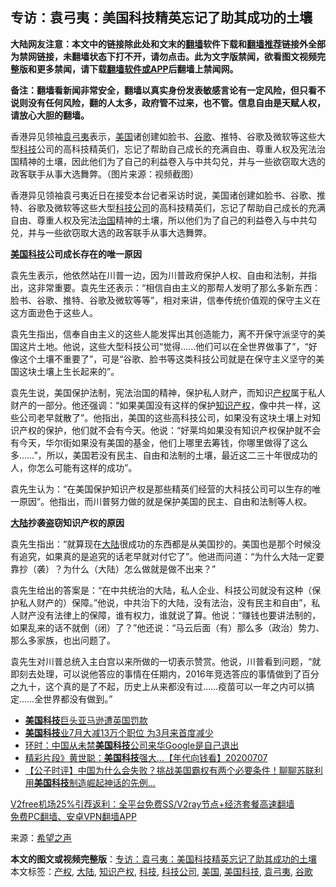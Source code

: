  <h2>专访：袁弓夷：美国科技精英忘记了助其成功的土壤</h2> <p class="notice"><b>大陆网友注意：本文中的链接除此处和文末的<a href="https://github.com/bannedbook/fanqiang" >翻墙</a>软件下载和<a href="https://github.com/killgcd/justmysocks/blob/master/README.md">翻墙推荐</a>链接外全部为禁网链接，未翻墙状态下打不开，请勿点击。此为文字版禁闻，欲看图文视频完整版和更多禁闻，请下载<a href="https://github.com/bannedbook/fanqiang">翻墙软件或APP</a>后翻墙上禁闻网。</p><p>备注：翻墙看新闻非常安全，翻墙以真实身份发表敏感言论有一定风险，但只看不说则没有任何风险，翻的人太多，政府管不过来，也不管。信息自由是天赋人权，请放心大胆的翻墙。</b></p>  <div class="entry"> <p id="conimg">香港异见领袖<a href="https://www.bannedbook.org/bnews/tag/%e8%a2%81%e5%bc%93%e5%a4%b7/" class="st_tag internal_tag" rel="tag" title="标签 袁弓夷 下的日志">袁弓夷</a>表示，<a href="https://www.bannedbook.org/bnews/tag/%e7%be%8e%e5%9b%bd/" class="st_tag internal_tag" rel="tag" title="标签 美国 下的日志">美国</a>诸创建如脸书、<a href="https://www.bannedbook.org/bnews/tag/%e8%b0%b7%e6%ad%8c/" class="st_tag internal_tag" rel="tag" title="标签 谷歌 下的日志">谷歌</a>、推特、谷歌及微软等这些大型<a href="https://www.bannedbook.org/bnews/tag/%E7%A7%91%E6%8A%80/" class="st_tag internal_tag" rel="tag" title="标签 科技 下的日志">科技</a>公司的高科技精英们，忘记了帮助自己成长的充满自由、尊重人权及宪法治国精神的土壤，因此他们为了自己的利益卷入与中共勾兑，并与一些欲窃取大选的政客联手从事大选舞弊。（图片来源：视频截图）</p> <p>香港异见领袖袁弓夷近日在接受本台记者采访时说，美国诸创建如脸书、谷歌、推特、谷歌及微软等这些大型<a href="https://www.bannedbook.org/bnews/tag/%E7%A7%91%E6%8A%80%E5%85%AC%E5%8F%B8/" class="st_tag internal_tag" rel="tag" title="标签 科技公司 下的日志">科技公司</a>的高科技精英们，忘记了帮助自己成长的充满自由、尊重人权及宪法<span class='wp_keywordlink'><a href="https://www.bannedbook.org/forum24/topic8925.html" title="《治国大道》" target="_blank">治国</a></span>精神的土壤，所以他们为了自己的利益卷入与中共勾兑，并与一些欲窃取大选的政客联手从事大选舞弊。</p> <p><strong><a href="https://www.bannedbook.org/bnews/tag/%E7%BE%8E%E5%9B%BD%E7%A7%91%E6%8A%80/" class="st_tag internal_tag" rel="tag" title="标签 美国科技 下的日志">美国科技</a>公司成长存在的唯一原因</strong></p>  <p>袁先生表示，他依然站在川普一边，因为川普政府保护人权、自由和法制，并指出，这非常重要。袁先生还表示：“相信自由主义的那帮人发明了那么多新东西：脸书、谷歌、推特、谷歌及微软等等”，相对来讲，信奉传统价值观的保守主义在这方面逊色于这些人。</p> <p>袁先生指出，信奉自由主义的这些人能发挥出其创造能力，离不开保守派坚守的美国这片土地。他说，这些大型科技公司“觉得……他们可以在全世界做事了”，“好像这个土壤不重要了”，可是“谷歌、脸书等这类科技公司就是在保守主义坚守的美国这块土壤上生长起来的”。</p> <p>袁先生说，美国保护法制，宪法治国的精神，保护私人财产，而知识<a href="https://www.bannedbook.org/bnews/tag/%E4%BA%A7%E6%9D%83/" class="st_tag internal_tag" rel="tag" title="标签 产权 下的日志">产权</a>属于私人财产的一部分。他还强调：“如果美国没有这样的保护<a href="https://www.bannedbook.org/bnews/tag/%E7%9F%A5%E8%AF%86%E4%BA%A7%E6%9D%83/" class="st_tag internal_tag" rel="tag" title="标签 知识产权 下的日志">知识产权</a>，像中共一样，这些公司老早就散了”。他指出，美国的这些高科技公司，如果没有这块土壤上对知识产权的保护，他们就不会有今天。他说：“好莱坞如果没有知识产权保护就不会有今天，华尔街如果没有美国的基金，他们上哪里去筹钱，你哪里做得了这么多……”，所以，美国若没有民主、自由和法制的土壤，最近这二三十年很成功的人，你怎么可能有这样的成功”。</p>  <p>袁先生认为：“在美国保护知识产权是那些精英们经营的大科技公司可以生存的唯一原因”。他指出，而川普努力做的就是保护美国的民主、自由和法制等人权。</p> <p><strong><span class='wp_keywordlink_affiliate'><a href="https://www.bannedbook.org/" title="大陆" target="_blank">大陆</a></span>抄袭盗窃知识产权的原因</strong></p> <p>袁先生指出：“就算现在<a href="https://www.bannedbook.org/bnews/tag/%e5%a4%a7%e9%99%86/" class="st_tag internal_tag" rel="tag" title="标签 大陆 下的日志">大陆</a>很成功的东西都是从美国抄的。美国也是那个时候没有追究，如果真的是追究的话老早就对付它了”。他进而问道：“为什么大陆一定要靠抄（袭）？为什么（大陆）怎么做就是做不出来？”</p>  <p>袁先生给出的答案是：“在中共统治的大陆，私人企业、科技公司就没有这种（保护私人财产的）保障。”他说，中共治下的大陆，没有法治，没有民主和自由”，私人财产没有法律上的保障，谁有权力，谁就说了算。他说：“赚钱也要讲法制的，如果乱来的话不就倒（闭）了？”他还说：“马云后面（有）那么多（政治）势力、那么多家族，也出问题了。</p> <p>袁先生对川普总统入主白宫以来所做的一切表示赞赏。他说，川普看到问题，“就即刻去处理，可以说他答应的事情在任期内，2016年竞选答应的事情做到了百分之九十，这个真的是了不起，历史上从来都没有过……疫苗可以一年之内可以搞定……全世界都没有做到。”</p> <ul class='op-related-articles' title='相关阅读'> <li><a href='https://www.bannedbook.org/bnews/lifebaike/20200908/1392956.html' target='_blank'><b>美国科技</b>巨头亚马逊遭英国罚款</a></li> <li><a href='https://www.bannedbook.org/bnews/cnnews/20200813/1379313.html' target='_blank'><b>美国科技</b>业7月大减13万个职位 为3月来首度减少</a></li> <li><a href='https://www.bannedbook.org/bnews/baitai/20200803/1374072.html' target='_blank'>环时：中国从未禁<b>美国科技</b>公司来华Google是自己退出</a></li> <li><a href='https://www.bannedbook.org/bnews/taiwannews/20200707/1357214.html' target='_blank'>精彩片段》黄世聪：<b>美国科技</b>强大...【年代向钱看】20200707</a></li> <li><a href='https://www.bannedbook.org/bnews/bannedvideo/20200705/1355817.html' target='_blank'>【公子时评】中国为什么会失败？挑战美国霸权有两个必要条件！聊聊苏联利用<b>美国科技</b>制造崛起神话的先例...</a></li> </ul> <p class="texttj"> <a href="https://www.bannedbook.org/forum23/topic22702.html" target="_blank">V2free机场25%引荐返利：全平台免费SS/V2ray节点+经济套餐高速翻墙</a><br/> <a href="https://github.com/bannedbook/fanqiang/wiki/%E7%A6%81%E9%97%BB%E7%BD%91%E5%AE%89%E5%8D%93%E7%BF%BB%E5%A2%99%E6%96%B0%E9%97%BBAPP" target="_blank">免费PC翻墙、安卓VPN翻墙APP</a></p><p> 来源：<span class='wp_keywordlink_affiliate'><a href="https://www.soundofhope.org" title="希望之声" target="_blank">希望之声</a></span> </p> <a name='sharetosocial'></a>       <div><b>本文的图文或视频完整版</b>：<a href='https://www.bannedbook.org/bnews/comments/20201226/1455118.html'>专访：袁弓夷：美国科技精英忘记了助其成功的土壤</a></div>  </div><!--END ENTRY--> <div class="postfooter"> <div>本文标签：<a href="https://www.bannedbook.org/bnews/tag/%E4%BA%A7%E6%9D%83/" rel="tag">产权</a>, <a href="https://www.bannedbook.org/bnews/tag/%e5%a4%a7%e9%99%86/" rel="tag">大陆</a>, <a href="https://www.bannedbook.org/bnews/tag/%E7%9F%A5%E8%AF%86%E4%BA%A7%E6%9D%83/" rel="tag">知识产权</a>, <a href="https://www.bannedbook.org/bnews/tag/%E7%A7%91%E6%8A%80/" rel="tag">科技</a>, <a href="https://www.bannedbook.org/bnews/tag/%E7%A7%91%E6%8A%80%E5%85%AC%E5%8F%B8/" rel="tag">科技公司</a>, <a href="https://www.bannedbook.org/bnews/tag/%e7%be%8e%e5%9b%bd/" rel="tag">美国</a>, <a href="https://www.bannedbook.org/bnews/tag/%E7%BE%8E%E5%9B%BD%E7%A7%91%E6%8A%80/" rel="tag">美国科技</a>, <a href="https://www.bannedbook.org/bnews/tag/%e8%a2%81%e5%bc%93%e5%a4%b7/" rel="tag">袁弓夷</a>, <a href="https://www.bannedbook.org/bnews/tag/%e8%b0%b7%e6%ad%8c/" rel="tag">谷歌</a></div>  </div><!--END POSTFOOTER--> 